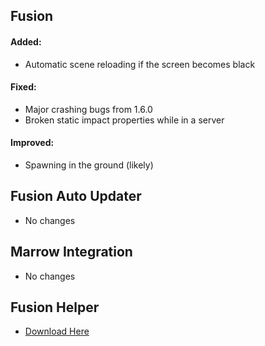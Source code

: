 ## **Fusion**
#### Added:
- Automatic scene reloading if the screen becomes black
#### Fixed:
- Major crashing bugs from 1.6.0
- Broken static impact properties while in a server
#### Improved:
- Spawning in the ground (likely)

## **Fusion Auto Updater**
- No changes

## **Marrow Integration**
- No changes

## **Fusion Helper**
- [Download Here](https://github.com/Lakatrazz/Fusion-Helper/releases/latest)

